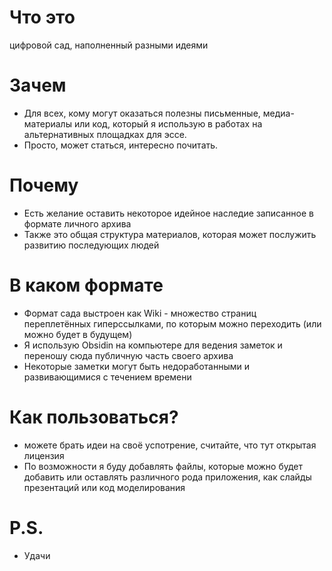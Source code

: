 # Что это
цифровой сад, наполненный разными идеями 

# Зачем 

- Для всех, кому могут оказаться полезны письменные, медиа-материалы или код, который я использую в работах на альтернативных площадках для эссе.
- Просто, может статься, интересно почитать. 

# Почему 

- Есть желание оставить некоторое идейное наследие записанное в формате личного архива
- Также это общая структура материалов, которая может послужить развитию последующих людей


# В каком формате

- Формат сада выстроен как Wiki - множество страниц переплетённых гиперссылками, по которым можно переходить (или можно будет в будущем)
- Я использую Obsidin на компьютере для ведения заметок и переношу сюда публичную часть своего архива
- Некоторые заметки могут быть недоработанными и развивающимися с течением времени

# Как пользоваться? 

- можете брать идеи на своё успотрение, считайте, что тут открытая лицензия
- По возможности я буду добавлять файлы, которые можно будет добавить или оставлять различного рода приложения, как слайды презентаций или код моделирования

# P.S. 

- Удачи

